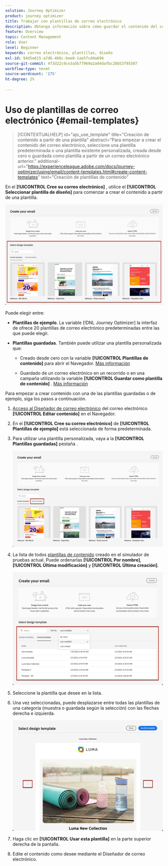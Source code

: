 ```yaml
---
solution: Journey Optimizer
product: journey optimizer
title: Trabajar con plantillas de correo electrónico
description: Obtenga información sobre cómo guardar el contenido del correo electrónico como plantilla y reutilizarlo en Journey Optimizer
feature: Overview
topic: Content Management
role: User
level: Beginner
keywords: correo electrónico, plantillas, diseño
exl-id: 94d5e615-a7d6-468c-bee8-1ae5fcd4a694
source-git-commit: 4f3d22c9ce3a5b77969a2a04dafbc28b53f95507
workflow-type: tm+mt
source-wordcount: '275'
ht-degree: 2%

---
```


# Uso de plantillas de correo electrónico {#email-templates}

>[!CONTEXTUALHELP]
>id="ajo_use_template"
>title="Creación de contenido a partir de una plantilla"
>abstract="Para empezar a crear el contenido del correo electrónico, seleccione una plantilla predeterminada o una plantilla existente personalizada, creada desde cero o guardada como plantilla a partir de un correo electrónico anterior."
>additional-url="https://experienceleague.adobe.com/docs/journey-optimizer/using/email/content-templates.html#create-content-templates" text="Creación de plantillas de contenido"

En el **[!UICONTROL Cree su correo electrónico]** , utilice el **[!UICONTROL Seleccionar plantilla de diseño]** para comenzar a crear el contenido a partir de una plantilla.

![](assets/email_designer-templates.png)

Puede elegir entre:

* **Plantillas de ejemplo**. La variable [!DNL Journey Optimizer] la interfaz de ofrece 20 plantillas de correo electrónico predeterminadas entre las que puede elegir.

* **Plantillas guardadas**. También puede utilizar una plantilla personalizada que:

   * Creado desde cero con la variable **[!UICONTROL Plantillas de contenido]** para abrir el Navegador. [Más información](content-templates.md#create-template-from-scratch)

   * Guardado de un correo electrónico en un recorrido o en una campaña utilizando la variable **[!UICONTROL Guardar como plantilla de contenido]** . [Más información](content-templates.md#save-as-template)

Para empezar a crear contenido con una de las plantillas guardadas o de ejemplo, siga los pasos a continuación.

1. [Acceso al Diseñador de correo electrónico](get-started-email-design.md) del correo electrónico **[!UICONTROL Editar contenido]** en el Navegador.

1. En el **[!UICONTROL Cree su correo electrónico]** de **[!UICONTROL Plantillas de ejemplo]** está seleccionada de forma predeterminada.

1. Para utilizar una plantilla personalizada, vaya a la **[!UICONTROL Plantillas guardadas]** pestaña .

   ![](assets/email_designer-saved-templates-tab.png)

1. La lista de todos [plantillas de contenido](content-templates.md#create-content-templates) creado en el simulador de pruebas actual. Puede ordenarlas **[!UICONTROL Por nombre]**, **[!UICONTROL Última modificación]** y **[!UICONTROL Última creación]**.

   ![](assets/email_designer-saved-templates-filter.png)

1. Seleccione la plantilla que desee en la lista.

1. Una vez seleccionadas, puede desplazarse entre todas las plantillas de una categoría (muestra o guardada según la selección) con las flechas derecha e izquierda.

   ![](assets/email_designer-saved-templates-navigate.png)

1. Haga clic en **[!UICONTROL Usar esta plantilla]** en la parte superior derecha de la pantalla.

1. Edite el contenido como desee mediante el Diseñador de correo electrónico.
